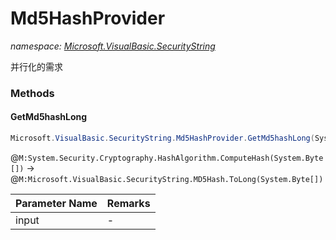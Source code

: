 ﻿# Md5HashProvider
_namespace: <a href="#" onClick="load('/docs/Microsoft.VisualBasic.SecurityString/index.md')">Microsoft.VisualBasic.SecurityString</a>_

并行化的需求



### Methods

#### GetMd5hashLong
```csharp
Microsoft.VisualBasic.SecurityString.Md5HashProvider.GetMd5hashLong(System.Byte[])
```
@``M:System.Security.Cryptography.HashAlgorithm.ComputeHash(System.Byte[])`` -> @``M:Microsoft.VisualBasic.SecurityString.MD5Hash.ToLong(System.Byte[])``

|Parameter Name|Remarks|
|--------------|-------|
|input|-|



